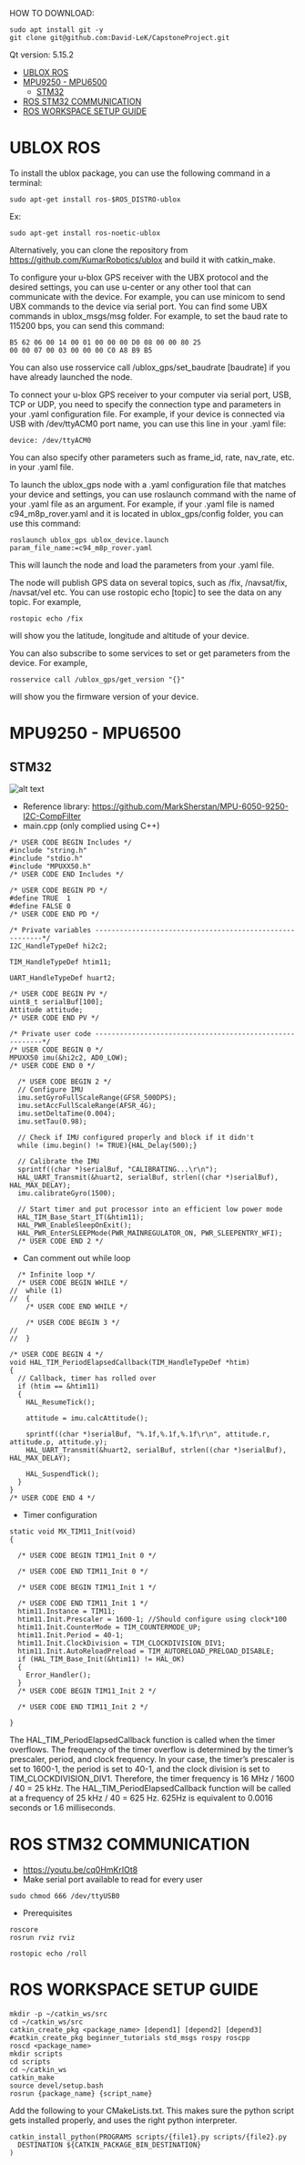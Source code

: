 HOW TO DOWNLOAD:
```
sudo apt install git -y
git clone git@github.com:David-LeK/CapstoneProject.git
```
Qt version: 5.15.2

- [UBLOX ROS](#ublox-ros)
- [MPU9250 - MPU6500](#mpu9250---mpu6500)
  * [STM32](#stm32)
- [ROS STM32 COMMUNICATION](#ros-stm32-communication)
- [ROS WORKSPACE SETUP GUIDE](#ros-workspace-setup-guide)

# UBLOX ROS
To install the ublox package, you can use the following command in a terminal:
```
sudo apt-get install ros-$ROS_DISTRO-ublox
```
Ex:
```
sudo apt-get install ros-noetic-ublox
```
Alternatively, you can clone the repository from https://github.com/KumarRobotics/ublox and build it with catkin_make.

To configure your u-blox GPS receiver with the UBX protocol and the desired settings, you can use u-center or any other tool that can communicate with the device. For example, you can use minicom to send UBX commands to the device via serial port. You can find some UBX commands in ublox_msgs/msg folder. For example, to set the baud rate to 115200 bps, you can send this command:
```
B5 62 06 00 14 00 01 00 00 00 D0 08 00 00 80 25
00 00 07 00 03 00 00 00 C0 A8 B9 B5
```
You can also use rosservice call /ublox_gps/set_baudrate [baudrate] if you have already launched the node.

To connect your u-blox GPS receiver to your computer via serial port, USB, TCP or UDP, you need to specify the connection type and parameters in your .yaml configuration file. For example, if your device is connected via USB with /dev/ttyACM0 port name, you can use this line in your .yaml file:
```
device: /dev/ttyACM0
```
You can also specify other parameters such as frame_id, rate, nav_rate, etc. in your .yaml file.

To launch the ublox_gps node with a .yaml configuration file that matches your device and settings, you can use roslaunch command with the name of your .yaml file as an argument. For example, if your .yaml file is named c94_m8p_rover.yaml and it is located in ublox_gps/config folder, you can use this command:
```
roslaunch ublox_gps ublox_device.launch param_file_name:=c94_m8p_rover.yaml
```
This will launch the node and load the parameters from your .yaml file.

The node will publish GPS data on several topics, such as /fix, /navsat/fix, /navsat/vel etc. You can use rostopic echo [topic] to see the data on any topic. For example,
```
rostopic echo /fix
```
will show you the latitude, longitude and altitude of your device.

You can also subscribe to some services to set or get parameters from the device. For example,
```
rosservice call /ublox_gps/get_version "{}"
```
will show you the firmware version of your device.

# MPU9250 - MPU6500
## STM32
![alt text](https://github.com/David-LeK/CapstoneProject/blob/main/img/Screenshot%202023-03-16%20005402.png?raw=true)
* Reference library: https://github.com/MarkSherstan/MPU-6050-9250-I2C-CompFilter
* main.cpp (only complied using C++)
```
/* USER CODE BEGIN Includes */
#include "string.h"
#include "stdio.h"
#include "MPUXX50.h"
/* USER CODE END Includes */
```

```
/* USER CODE BEGIN PD */
#define TRUE  1
#define FALSE 0
/* USER CODE END PD */
```

```
/* Private variables ---------------------------------------------------------*/
I2C_HandleTypeDef hi2c2;

TIM_HandleTypeDef htim11;

UART_HandleTypeDef huart2;

/* USER CODE BEGIN PV */
uint8_t serialBuf[100];
Attitude attitude;
/* USER CODE END PV */
```

```
/* Private user code ---------------------------------------------------------*/
/* USER CODE BEGIN 0 */
MPUXX50 imu(&hi2c2, AD0_LOW);
/* USER CODE END 0 */
```

```
  /* USER CODE BEGIN 2 */
  // Configure IMU
  imu.setGyroFullScaleRange(GFSR_500DPS);
  imu.setAccFullScaleRange(AFSR_4G);
  imu.setDeltaTime(0.004);
  imu.setTau(0.98);

  // Check if IMU configured properly and block if it didn't
  while (imu.begin() != TRUE){HAL_Delay(500);}

  // Calibrate the IMU
  sprintf((char *)serialBuf, "CALIBRATING...\r\n");
  HAL_UART_Transmit(&huart2, serialBuf, strlen((char *)serialBuf), HAL_MAX_DELAY);
  imu.calibrateGyro(1500);

  // Start timer and put processor into an efficient low power mode
  HAL_TIM_Base_Start_IT(&htim11);
  HAL_PWR_EnableSleepOnExit();
  HAL_PWR_EnterSLEEPMode(PWR_MAINREGULATOR_ON, PWR_SLEEPENTRY_WFI);
  /* USER CODE END 2 */
```

* Can comment out while loop
```
  /* Infinite loop */
  /* USER CODE BEGIN WHILE */
//  while (1)
//  {
    /* USER CODE END WHILE */

    /* USER CODE BEGIN 3 */
//
//  }
```

```
/* USER CODE BEGIN 4 */
void HAL_TIM_PeriodElapsedCallback(TIM_HandleTypeDef *htim)
{
  // Callback, timer has rolled over
  if (htim == &htim11)
  {
    HAL_ResumeTick();

    attitude = imu.calcAttitude();

    sprintf((char *)serialBuf, "%.1f,%.1f,%.1f\r\n", attitude.r, attitude.p, attitude.y);
    HAL_UART_Transmit(&huart2, serialBuf, strlen((char *)serialBuf), HAL_MAX_DELAY);

    HAL_SuspendTick();
  }
}
/* USER CODE END 4 */
```

* Timer configuration
```
static void MX_TIM11_Init(void)
{

  /* USER CODE BEGIN TIM11_Init 0 */

  /* USER CODE END TIM11_Init 0 */

  /* USER CODE BEGIN TIM11_Init 1 */

  /* USER CODE END TIM11_Init 1 */
  htim11.Instance = TIM11;
  htim11.Init.Prescaler = 1600-1; //Should configure using clock*100
  htim11.Init.CounterMode = TIM_COUNTERMODE_UP;
  htim11.Init.Period = 40-1;
  htim11.Init.ClockDivision = TIM_CLOCKDIVISION_DIV1;
  htim11.Init.AutoReloadPreload = TIM_AUTORELOAD_PRELOAD_DISABLE;
  if (HAL_TIM_Base_Init(&htim11) != HAL_OK)
  {
    Error_Handler();
  }
  /* USER CODE BEGIN TIM11_Init 2 */

  /* USER CODE END TIM11_Init 2 */

}
```

The HAL_TIM_PeriodElapsedCallback function is called when the timer overflows. The frequency of the timer overflow is determined by the timer’s prescaler, period, and clock frequency. In your case, the timer’s prescaler is set to 1600-1, the period is set to 40-1, and the clock division is set to TIM_CLOCKDIVISION_DIV1. Therefore, the timer frequency is 16 MHz / 1600 / 40 = 25 kHz. The HAL_TIM_PeriodElapsedCallback function will be called at a frequency of 25 kHz / 40 = 625 Hz. 625Hz is equivalent to 0.0016 seconds or 1.6 milliseconds.

# ROS STM32 COMMUNICATION
* https://youtu.be/cq0HmKrIOt8
* Make serial port available to read for every user
```
sudo chmod 666 /dev/ttyUSB0
```

* Prerequisites
```
roscore
rosrun rviz rviz
```

```
rostopic echo /roll
```

# ROS WORKSPACE SETUP GUIDE
```
mkdir -p ~/catkin_ws/src
cd ~/catkin_ws/src
catkin_create_pkg <package_name> [depend1] [depend2] [depend3]
#catkin_create_pkg beginner_tutorials std_msgs rospy roscpp
roscd <package_name>
mkdir scripts
cd scripts
cd ~/catkin_ws
catkin_make
source devel/setup.bash
rosrun {package_name} {script_name}
```

Add the following to your CMakeLists.txt. This makes sure the python script gets installed properly, and uses the right python interpreter.
```
catkin_install_python(PROGRAMS scripts/{file1}.py scripts/{file2}.py
  DESTINATION ${CATKIN_PACKAGE_BIN_DESTINATION}
)
```

